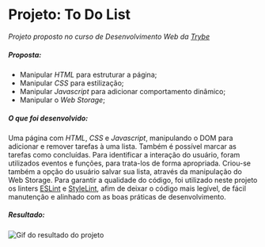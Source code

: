# Projeto: To Do List

_Projeto proposto no curso de Desenvolvimento Web da_ [_Trybe_](https://www.betrybe.com/)

##### Proposta:
-	Manipular _HTML_ para estruturar a página;
-   Manipular _CSS_ para estilização;
-   Manipular _Javascript_ para adicionar comportamento dinâmico;
-   Manipular o _Web Storage_;

##### O que foi desenvolvido:
Uma página com _HTML_, _CSS_ e _Javascript_, manipulando o DOM para adicionar e remover tarefas à uma lista. Também é possível marcar as tarefas como concluídas.
Para identificar a interação do usuário, foram utilizados eventos e funções, para trata-los de forma apropriada. Criou-se também a opção do usuário salvar sua lista, através da manipulação do Web Storage.
Para garantir a qualidade do código, foi utilizado neste projeto os linters [ESLint](https://eslint.org/) e [StyleLint](https://stylelint.io/), afim de deixar o código mais legível, de fácil manutenção e alinhado com as boas práticas de desenvolvimento.

##### Resultado:
![Gif do resultado do projeto]()
